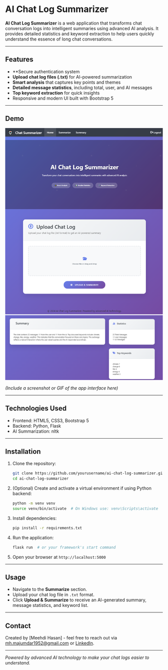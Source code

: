 
# AI Chat Log Summarizer

**AI Chat Log Summarizer** is a web application that transforms chat conversation logs into intelligent summaries using advanced AI analysis. It provides detailed statistics and keyword extraction to help users quickly understand the essence of long chat conversations.

---

## Features
- **Secure authentication system
- **Upload chat log files (.txt)** for AI-powered summarization  
- **Smart analysis** that captures key points and themes  
- **Detailed message statistics**, including total, user, and AI messages  
- **Top keyword extraction** for quick insights  
- Responsive and modern UI built with Bootstrap 5  

---

## Demo
<img src="Homepage.png" alt="Homepage" width="600" />
<img src="Output.png" alt="Output" width="600" />

  
*(Include a screenshot or GIF of the app interface here)*

---

## Technologies Used

- Frontend: HTML5, CSS3, Bootstrap 5 
- Backend: Python, Flask
- AI Summarization: nltk

---

## Installation

1. Clone the repository:  
   ```bash
   git clone https://github.com/yourusername/ai-chat-log-summarizer.git
   cd ai-chat-log-summarizer
   ```

2. (Optional) Create and activate a virtual environment if using Python backend:  
   ```bash
   python -m venv venv
   source venv/bin/activate  # On Windows use: venv\Scripts\activate
   ```

3. Install dependencies:  
   ```bash
   pip install -r requirements.txt
   ```

4. Run the application:  
   ```bash
   flask run  # or your framework's start command
   ```

5. Open your browser at `http://localhost:5000`

---

## Usage

- Navigate to the **Summarize** section.  
- Upload your chat log file in `.txt` format.  
- Click **Upload & Summarize** to receive an AI-generated summary, message statistics, and keyword list.

---




## Contact

Created by [Meehdi Hasan] - feel free to reach out via [mh.majumdar1952@gmail.com](mailto:mh.majumdar1952@gmail.com) or [LinkedIn](https://www.linkedin.com/in/hasanmehedi1952/).


---

*Powered by advanced AI technology to make your chat logs easier to understand.*
